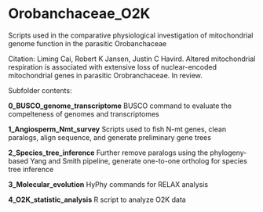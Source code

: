 # Orobanchaceae_O2K
Scripts used in the comparative physiological investigation of mitochondrial genome function in the parasitic Orobanchaceae

Citation: Liming Cai, Robert K Jansen, Justin C Havird. Altered mitochondrial respiration is associated with extensive loss of nuclear-encoded mitochondrial genes in parasitic Orobranchaceae. In review.

Subfolder contents:

**0_BUSCO_genome_transcriptome**
	BUSCO command to evaluate the compelteness of genomes and transcriptomes

**1_Angiosperm_Nmt_survey**
	Scripts used to fish N-mt genes, clean paralogs, align sequence, and generate preliminary gene trees 
	
**2_Species_tree_inference**
	Further remove paralogs using the phylogeny-based Yang and Smith pipeline, generate one-to-one ortholog for species tree inference 

**3_Molecular_evolution**
	HyPhy commands for RELAX analysis
	
**4_O2K_statistic_analysis**
	R script to analyze O2K data